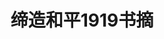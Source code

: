 ---
layout: summary
title: 缔造和平1919书摘
category: 读书
tags: 书单 2019 阅读
keywords: 书单 2019 阅读
fragments:
    - text: 维也纳的美国使团团长反复向巴黎和华盛顿发电，要求解释这个词的含义，可是没得到过一次回复。[40]想要把威尔逊的意思明确下来，向来就不是一件 容易的事情。“自主发展”，“治下的人民有权在自己的政府中发声”，“小民族拥有自己的权利与自由”，创建一个安全的世界，“让每个热爱和平的民族都能和 我们一样，按自己的方式生活，决定自己国家的制度”。[41]这些话白宫方面说起来滔滔不绝，也的确激励了世界上的各个民族，但是这些话合在一起是什 么意思呢?
    - text: 在巴黎和会期间，他坚持表示爱尔兰问题是英国内政。他告诉他的法务顾问，有一个爱尔兰民族主义代表团请他表示支持，他当时很想让他们马上滚蛋。 他的观点是，爱尔兰人就生活在一个民主国家中，可以通过民主的方式解决问题。
      comment: null
    - text: 种说法只会带来永远无法实现的希望，我担心千万条生命会因此葬送。有人为了这个原则会不惜诉诸武力，但理想主义者无视这种危险，等意识到这一点 时，一切都太迟了
    - text: 正如蓝辛问的那样，是什么造就了民族?是像美国那样，一种共有的公民权?还是像爱尔兰那样，一个共同的族群?如果它不是自治，那么应当改为自治 吗?要是这样的话，自治到什么程度才够用?不管怎么定义，一个民族能在一个更大的多民族国家中幸福地生活吗
      comment: 测试测试测试测试测试测试
    - text: 法国人强烈反对在他们丢掉的两个省份阿尔萨斯和洛林进行公决，因为德国先前把当地说法语的人赶了出去，又让德国人往那里移民，所以说公决会不公 平。
      comment: null
    - text: 1919年年末，威尔逊对国会说:“当我用这种表达方式[‘所有民族都有权自决’]的时候，我没有意识到有如此多的民族会接连不断地找上我们。”
      comment: null
    - text: 美国人倾向于把自己的价值观看成普世的价值观，而且认为他们的政府与社会是其他国家的榜样。毕竟，美利坚合众国是由那些想要抛弃旧世界的人创立 的，而且从某种意义上说，它的革命也是想创造一个新世界。美式民主、美式宪法，甚至连美国人做生意的方式，都应当是其他人效仿的例子，这是为了 他们好。一个年轻美国人曾在巴黎说过这样一番话:“在我们和这里的伙伴同甘共苦之前，我们要先教他们如何做事，以及如何快速地做事。”
      comment: 
    - text: 全欧洲的广场、街道、火车站以及公园都贴着威尔逊的名字。海报上用硕大的字样写着“我们要威尔逊那样的和平”。意大利士兵在他的画像前下跪;法国 左翼报纸《人道报》(L’Humanité)出了一期特刊，知名的法国人在上面争相赞美威尔逊;阿拉伯世界的领导人在沙漠起义，波兰民族主义者在华沙起义 ，希腊诸岛上爆发了叛乱，朝鲜人和北京的学生想摆脱日本的控制，所有人都把“十四点计划”当作他们动力的源泉。
      comment: 
    - text: “我好像看到了一场辜负众望引发的悲剧——我真心希望是自己感觉错了。”
      comment: 
    - text: 据说罗斯福有一次外出狩猎，下属绑住了一头熊让他射击，罗斯福断然拒绝。此事后来传为美谈，玩具制造商用罗斯福的昵称“泰迪”给毛绒玩具熊命名 ，这就是“泰迪熊”的由来。
      comment: 
    - text: 只有两件事情可以让你的国家和我的国家建立并维持紧密的关系，那就是共同的理念与共同的利益。
      comment: 
    - text: 三巨头每人都给和会贡献了一些自己国家的东西:威尔逊带来的是美国那善意的、自信的保证，保证美国的方法是最好的，同时还带来了一种不安的猜忌 ，也就是怀疑欧洲人看不出这种方法的好处;克列孟梭带来的是法国那深厚的爱国情操、由胜利产生的解脱感，以及对德国复兴的无尽恐惧;劳合·乔治带 来的是英国广大的殖民地及其强大的海军。每个人都代表着重大的国家利益，但也代表了他们个人。他们的弱点与长处、疲劳与病痛以及自己的好恶也同 样会影响着和谈。
      comment: 
    - text: 人们很容易把1919年的形势与1945年的相比，但这种比较是错误的。在1919年，并不存在超级大国，没有在欧洲中部陈兵百万的苏联，也没有经济体量 庞大、垄断原子弹技术的美国。1919年的时候，敌国没有被彻底击败。1919年的和平缔造者们在成立和解体国家的问题上夸夸其谈，但需要破与立的国家 可塑性不大，而且塑造它们的力量也不够。
      comment: 
    - text: 过去的错误就可以被纠正，未来就有了保障。里兹(Ritz)酒店的一名年轻的帮厨胡志明就发出了一份请愿书，要求他那小小的国家越南从法国独立出来。 但无论是他还是越南都太弱小了，所以没有收到回复。
      comment: 
    - text: 西方对俄国新政权的反应有很大分歧。信息缺失当然无法避免人们秉持强烈的观点，反而可能使之变得更容易。无论是左派还是右派，都将自己的希望和 恐惧投射进东方的这个黑洞中。激进的美国记者林肯·斯蒂芬斯(Lincoln Steffens)1919年还真去了一趟俄国，并在途中写出了那句有名的话:“我看到了 未来，而且它行得通。”在俄国的亲眼所见并没有让他改变想法。[13]在右派一边，每个恐怖故事都是真实的。英国政府说自己发布的报告都源自目击者的 消息，报告声称:布尔什维克党人将妇女公有化，并建立了“共妻委员部”;把教堂改造成妓院;招来中国杀手来对付政敌。
      comment: 
    - text: 国家本身的定义也不一样了，它不再靠君主或小股精英来体现，而是人民大众自己越来越多地参与其中。
      comment: 
    - text: 在巴黎，威尔逊坚持要做国联委员会的主席，因为对他而言，国联是和解的关键。如果国联能成立，那么其他事情早晚会迎刃而解。要是和约条款不完善，国联还有充足的时间去纠正;很多新国界需要划定，要是划得不合适，国联还可以将其安排好;德国的殖民地要被接管，国联可以保证接管过程平稳有序;奥斯曼帝国已经名存实亡，国联可以扮演清算人和受托人的角色，为那些还没准备好自治的民族服务。国联还可以为了下一代人，从总体上监督世界，保证和平繁荣。它可以鼓励弱小，培养道德，在有需要的地方惩罚不羁之人。这是人类给自身定下的一个承诺，一个契约。
      comment: 
    - text: 但问题在于觉醒的不光是塞尔维亚人。在巴尔干地区，可以利用的记忆太多了。正如丘吉尔提到的，巴尔干人创造的历史不是他们自己能消受得起的。 [13]塞尔维亚盲人乐手唱颂的是14世纪由斯特凡·杜尚(Stefan Dušan)统治的塞尔维亚王国，领土幅员辽阔，从多瑙河一直延伸到爱琴海;保加利亚人则 追忆起10世纪的西美昂大帝(King Simeon)的帝国，当时帝国统治的差不多是同样的区域;希腊人记忆中的历史比别人都要辉煌，直接回到了古典时代 ，那时希腊势力范围向东延伸至小亚细亚和黑海，向西到意大利和地中海。哪怕是在几个世纪以前短时间地占领一块地方，也要翻出来为现在的领土要求 正名。那位旅行者对那位民族主义校长说:“那我们要走加来(Calais)[A3]也是正当的喽?”校长答道:“为什么不这样做?你们有海军啊。”[14] 帕希奇是 塞尔维亚民族激进党的建立者之一。
      comment:
---
